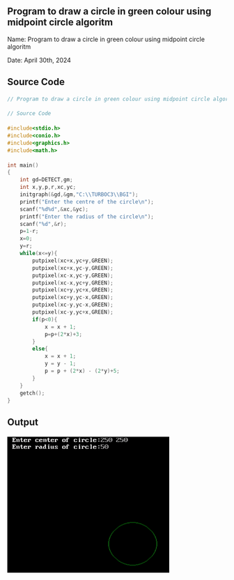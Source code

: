 ##  Program to draw a circle in green colour using midpoint circle algoritm

Name: Program to draw a circle in green colour using midpoint circle algoritm

Date: April 30th, 2024

## Source Code

```c 
// Program to draw a circle in green colour using midpoint circle algoritm

// Source Code

#include<stdio.h>
#include<conio.h>
#include<graphics.h>
#include<math.h>

int main()
{
    int gd=DETECT,gm;
    int x,y,p,r,xc,yc;
    initgraph(&gd,&gm,"C:\\TURBOC3\\BGI");
    printf("Enter the centre of the circle\n");
    scanf("%d%d",&xc,&yc);
    printf("Enter the radius of the circle\n");
    scanf("%d",&r);
    p=1-r;
    x=0;
    y=r;
    while(x<=y){
        putpixel(xc+x,yc+y,GREEN);
        putpixel(xc+x,yc-y,GREEN);
        putpixel(xc-x,yc-y,GREEN);
        putpixel(xc-x,yc+y,GREEN);
        putpixel(xc+y,yc+x,GREEN);
        putpixel(xc+y,yc-x,GREEN);
        putpixel(xc-y,yc-x,GREEN);
        putpixel(xc-y,yc+x,GREEN);
        if(p<0){
            x = x + 1;
            p=p+(2*x)+3;
        }
        else{
            x = x + 1;
            y = y - 1;
            p = p + (2*x) - (2*y)+5;
        }
    }
    getch();
}
```

## Output

![Program to Print Hello World](./output.png)